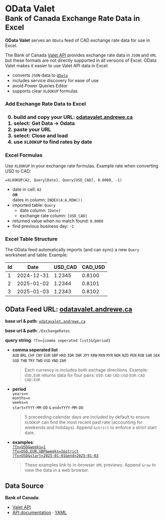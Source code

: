 # OData Valet<br /><sub>Bank of Canada Exchange Rate Data in Excel</sub>

**OData Valet** serves an `OData` feed of CAD exchange rate data for use in Excel.

The Bank of Canada [Valet API][Valet] provides exchange rate data in `JSON` and `XML` but these formats are not directly supported in all versions of Excel. OData Valet makes it easier to use Valet API data in Excel:

- converts `JSON` data to [`OData`][Atom]
- includes service discovery for ease of use
- avoid Power Queries Editor
- supports clear `XLOOKUP` formulas

### Add Exchange Rate Data to Excel

<h3>
   <ol start="0">
   <li>build and copy your URL:
      <a href="https://odatavalet.andrewe.ca">
         odatavalet.andrewe.ca
      </a>
   <li>select: Get Data → Odata
   <li>paste your URL
   <li>select: Close and load
   <li>use <code>XLOOKUP</code> to find rates by date<br />
   </ol>
</h3>

### Excel Formulas

Use `XLOOKUP` in your exchange rate formulas. Example rate when converting USD to CAD:

```excel
=XLOOKUP(A2, Query[Date], Query[USD_CAD], 0.0000, -1)
```

- date in cell: `A2` <br /><small>**OR**</small><br />dates in column: `INDEX(A:A,ROW())`
- imported table: `Query`
   - date column: `[Date]`
   - exchange rate column: `[USD_CAD]`
- returned value when no match found: `0.0000`
- find previous business day: `-1`

### Excel Table Structure

The OData feed automatically imports (and can sync) a new `Query` worksheet and table. Example:

| Id | Date | USD_CAD | CAD_USD |
|----|------|---------|---------|
| 1  | <nobr>2024-12-31</nobr> | 1.2345  | 0.8100 |
| 2  | <nobr>2025-01-02</nobr> | 1.2344  | 0.8101 |
| 3  | <nobr>2025-01-03</nobr> | 1.2343  | 0.8102 |

## OData Feed URL: [odatavalet.andrewe.ca][public]

**base url & path**: [`odatavalet.andrewe.ca`][public]

**base url & path**: `/ExchangeRates`

**query string**: `?fx={comma seperated list}&{period}`

- **comma seperated list**\
   `AUD` `BRL` `CHF` `CNY` `EUR` `GBP` `HKD` `IDR` `INR` `JPY` `KRW` `MXN` `MYR` `NOK` `NZD` `PEN` `RUB` `SAR` `SEK` `SGD` `THB` `TRY` `TWD` `USD` `VND` `ZAR`
   > Each currency is includes both exchage directions. Example: `USD,EUR` returns data for four pairs: `USD:CAD` `CAD:USD` `EUR:CAD` `CAD:EUR`

- **period**\
   `years=n`\
   `months=n`\
   `weeks=n`\
   `start=YYYY-MM-DD` `&` `end=YYYY-MM-DD`
   > 5 preceeding calendar days are included by default to ensure `XLOOKUP` can find the most recent past rate (accounting for weekends and holidays). Append `&strict` to enforce a strict start date.

- **examples**:\
   [`?fx=USD&weeks=1`](https://odatavalet.andrewe.ca/ExchangeRates?fx=USD&years=1&raw)\
   [`?fx=USD,EUR,GBP&weeks=1&strict`](https://odatavalet.andrewe.ca/ExchangeRates?fx=USD,EUR,GBP&years=1&strict&raw)\
   [`?fx=USD&start=2025-01-01&end=2025-01-03`](https://odatavalet.andrewe.ca/ExchangeRates?fx=USD&start=2025-01-01&end=2025-12-31&raw)
   > These examples link to in-browser `XML` previews. Append `&raw` to view the data in a web browser.

## Data Source

**Bank of Canada**:
   - [Valet API][Valet]
   - [API documentation][API] &middot; [YAML][YAML]


[public]: https://odatavalet.andrewe.ca
[Atom]:   https://www.odata.org/documentation/odata-version-2-0/atom-format/

[Valet]:  https://www.bankofcanada.ca/valet-api-how-to/
[API]:    https://www.bankofcanada.ca/valet/docs
[YAML]:   https://www.bankofcanada.ca/valet/static/swagger/api-en.yml